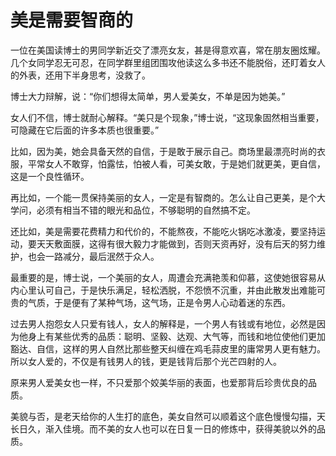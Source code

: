 # 美是需要智商的

一位在美国读博士的男同学新近交了漂亮女友，甚是得意欢喜，常在朋友圈炫耀。几个女同学忍无可忍，在同学群里组团围攻他读这么多书还不能脱俗，还盯着女人的外表，还用下半身思考，没救了。 

博士大力辩解，说：“你们想得太简单，男人爱美女，不单是因为她美。” 

女人们不信，博士就耐心解释。“美只是个现象，”博士说，“这现象固然相当重要，可隐藏在它后面的许多本质也很重要。” 

比如，因为美，她会具备天然的自信，于是敢于展示自己。商场里最漂亮时尚的衣服，平常女人不敢穿，怕露怯，怕被人看，可美女敢，于是她们就更美，更自信，这是一个良性循环。 

再比如，一个能一贯保持美丽的女人，一定是有智商的。怎么让自己更美，是个大学问，必须有相当不错的眼光和品位，不够聪明的自然搞不定。 

还比如，美是需要花费精力和代价的，不能熬夜，不能吃火锅吃冰激凌，要坚持运动，要天天敷面膜，这得有很大毅力才能做到，否则天资再好，没有后天的努力维护，也会一路减分，最后泯然于众人。 

最重要的是，博士说，一个美丽的女人，周遭会充满艳羡和仰慕，这使她很容易从内心里认可自己，于是快乐满足，轻松洒脱，不怨愤不沉重，并由此散发出难能可贵的气质，于是便有了某种气场，这气场，正是令男人心动着迷的东西。 

过去男人抱怨女人只爱有钱人，女人的解释是，一个男人有钱或有地位，必然是因为他身上有某些优秀的品质：聪明、坚毅、达观、大气等，而钱和地位使他们更加豁达、自信，这样的男人自然比那些整天纠缠在鸡毛蒜皮里的庸常男人更有魅力。所以女人爱的，不仅是有钱男人的钱，更是钱背后那个光芒四射的人。 

原来男人爱美女也一样，不只爱那个姣美华丽的表面，也爱那背后珍贵优良的品质。 

美貌与否，是老天给你的人生打的底色，美女自然可以顺着这个底色慢慢勾描，天长日久，渐入佳境。而不美的女人也可以在日复一日的修炼中，获得美貌以外的品质。